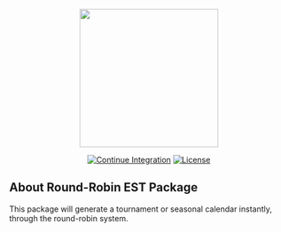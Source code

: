<p align="center"><img width="250" src="https://i.imgur.com/q54g9NC.png"></p>

<p align="center">
<a href="https://github.com/estbase/round-robin"><img src="https://travis-ci.com/estbase/round-robin.svg?branch=master&style=flat-square" alt="Continue Integration"></a>
<a href="http://gplv3.fsf.org/"><img src="https://img.shields.io/badge/License-GPLv3-blue.svg?style=flat-square" alt="License"></a>
</p>

## About Round-Robin EST Package

This package will generate a tournament or seasonal calendar instantly, through the round-robin system.
